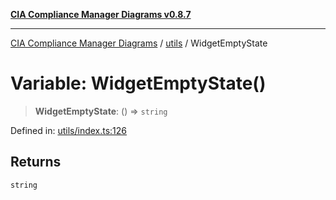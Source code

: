 [**CIA Compliance Manager Diagrams v0.8.7**](../../README.md)

***

[CIA Compliance Manager Diagrams](../../modules.md) / [utils](../README.md) / WidgetEmptyState

# Variable: WidgetEmptyState()

> **WidgetEmptyState**: () => `string`

Defined in: [utils/index.ts:126](https://github.com/Hack23/cia-compliance-manager/blob/c1b03266cad85c2f58531e3fd0aea147fa649ae0/src/utils/index.ts#L126)

## Returns

`string`
